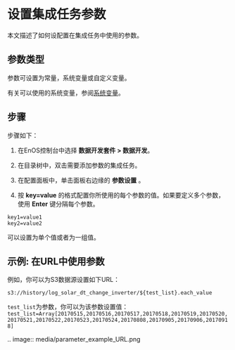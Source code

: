 # 设置集成任务参数

本文描述了如何设配置在集成任务中使用的参数。

## 参数类型<parameters>

参数可设置为常量，系统变量或自定义变量。

有关可以使用的系统变量，参阅[系统变量](../system_variables)。


## 步骤<procedure>

步骤如下：

1. 在EnOS控制台中选择 **数据开发套件 > 数据开发**。

2. 在目录树中，双击需要添加参数的集成任务。

3. 在配置面板中，单击面板右边缘的 **参数设置** 。

4. 按 **key=value** 的格式配置你所使用的每个参数的值。如果要定义多个参数，使用 **Enter** 键分隔每个参数。

```
key1=value1
key2=value2
```
可以设置为单个值或者为一组值。
<!--Vivian: @weiwei, please list the syntax how to set value array-->


## 示例: 在URL中使用参数<example>

例如，你可以为S3数据源设置如下URL：

  `s3://history/log_solar_dt_change_inverter/${test_list}.each_value`

`test_list`为参数，你可以为该参数设置值： `test_list=Array[20170515,20170516,20170517,20170518,20170519,20170520,20170521,20170522,20170523,20170524,20170808,20170905,20170906,20170918]`

.. image:: media/parameter_example_URL.png

<!--end-->
